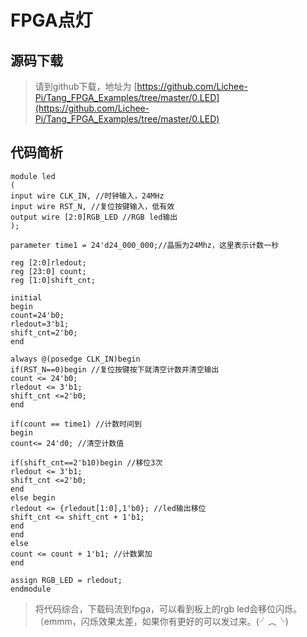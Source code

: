 # FPGA点灯

## 源码下载
>请到github下载，地址为 [https://github.com/Lichee-Pi/Tang_FPGA_Examples/tree/master/0.LED](https://github.com/Lichee-Pi/Tang_FPGA_Examples/tree/master/0.LED)

## 代码简析

```
module led
(
input wire CLK_IN, //时钟输入，24MHz
input wire RST_N, //复位按键输入，低有效
output wire [2:0]RGB_LED //RGB led输出
);

parameter time1 = 24'd24_000_000;//晶振为24Mhz，这里表示计数一秒

reg [2:0]rledout;
reg [23:0] count;
reg [1:0]shift_cnt;

initial
begin
count=24'b0;
rledout=3'b1;
shift_cnt=2'b0;
end

always @(posedge CLK_IN)begin
if(RST_N==0)begin //复位按键按下就清空计数并清空输出
count <= 24'b0;
rledout <= 3'b1;
shift_cnt <=2'b0;
end

if(count == time1) //计数时间到
begin
count<= 24'd0; //清空计数值

if(shift_cnt==2'b10)begin //移位3次
rledout <= 3'b1;
shift_cnt <=2'b0;
end
else begin
rledout <= {rledout[1:0],1'b0}; //led输出移位
shift_cnt <= shift_cnt + 1'b1;
end
end
else
count <= count + 1'b1; //计数累加
end

assign RGB_LED = rledout;
endmodule
```
>将代码综合，下载码流到fpga，可以看到板上的rgb led会移位闪烁。（emmm，闪烁效果太差，如果你有更好的可以发过来。(╯︵╰)
